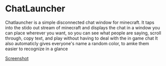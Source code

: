 ChatLauncher
============

Chatlauncher is a simple disconnected chat window for minecraft. It taps into the stido out stream of minecraft and displays the chat in a window you can place wherever you want, so you can see what people are saying, scroll through, copy text, and play without having to deal with the in game chat
It also automaticly gives everyone's name a random color, to amke them easier to recognize in a glance

[Screenshot](screenshot.png)
